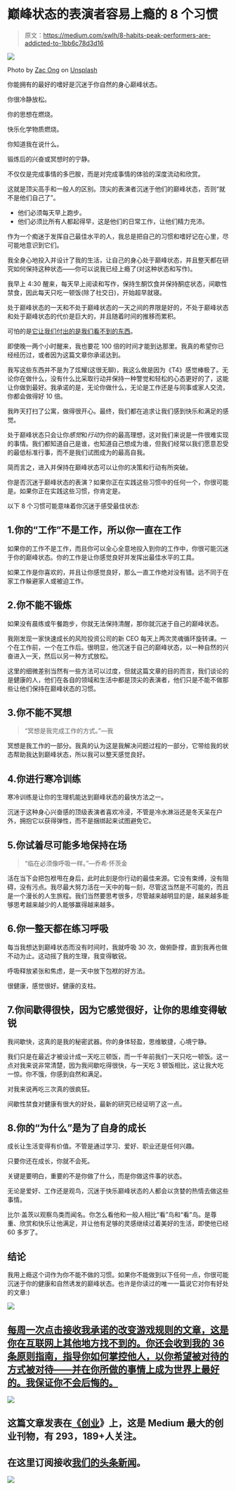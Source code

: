 # 巅峰状态的表演者容易上瘾的 8 个习惯

> 原文：<https://medium.com/swlh/8-habits-peak-performers-are-addicted-to-1bb6c78d3d16>

![](img/62a489d21e840ee37c0de1884a6733b9.png)

Photo by [Zac Ong](https://unsplash.com/photos/RYvOI54rmPw?utm_source=unsplash&utm_medium=referral&utm_content=creditCopyText) on [Unsplash](https://unsplash.com/search/photos/runner?utm_source=unsplash&utm_medium=referral&utm_content=creditCopyText)

你能拥有的最好的嗜好是沉迷于你自然的身心巅峰状态。

你很冷静放松。

你的思想在燃烧。

快乐化学物质燃烧。

你知道我在说什么。

锻炼后的兴奋或冥想时的宁静。

不仅仅是完成事情的多巴胺，而是对完成事情的体验的深度流动和欣赏。

这就是顶尖高手和一般人的区别。顶尖的表演者沉迷于他们的巅峰状态，否则“就不是他们自己了”。

*   他们必须每天早上跑步。
*   他们必须比所有人都起得早，这是他们的日常工作，让他们精力充沛。

作为一个痴迷于发挥自己最佳水平的人，我总是把自己的习惯和嗜好记在心里，尽可能地意识到它们。

我全身心地投入并设计了我的生活，让自己的身心处于巅峰状态，并且整天都在研究如何保持这种状态——你可以说我已经上瘾了(对这种状态和写作)。

我早上 4:30 醒来，每天早上阅读和写作，保持生酮饮食并保持酮症状态，间歇性禁食，因此每天只吃一顿饭(除了社交日)，开始超早就寝。

处于巅峰状态的一天和不处于巅峰状态的一天之间的界限是好的，不处于巅峰状态和处于巅峰状态的代价是巨大的，并且随着时间的推移而累积。

可怕的是[它让我们付出的是我们看不到的东西](/the-mission/these-7-things-you-dont-see-are-costing-you-dearly-a2345e0cb2d4)。

即使晚一两个小时醒来，我也要花 100 倍的时间才能到达那里。我真的希望你已经经历过，或者因为这篇文章你承诺达到。

我写这些东西并不是为了炫耀(这很无聊)，我这么做是因为《T4》感觉棒极了。无论你在做什么，没有什么比采取行动并保持一种警觉和轻松的心态更好的了，这能让你做到最好。我承诺的是，无论你做什么，无论是工作还是与同事或家人交流，你都会做得好 10 倍。

我昨天打扫了公寓，做得很开心。最终，我们都在追求让我们感到快乐和满足的感觉。

处于巅峰状态只会让你*感觉*和*行动*为你的最高理想，这对我们来说是一件很难实现的事情。我们都知道自己是谁，也知道自己想成为谁，但我们经常以我们愿意忍受的最低标准行事，而不是我们试图成为的最高自我。

简而言之，进入并保持在巅峰状态可以让你的决策和行动有所突破。

你是否沉迷于巅峰状态的表演？如果你正在实践这些习惯中的任何一个，你很可能是。如果你正在实践这些习惯，你肯定是。

以下 8 个习惯可能意味着你沉迷于感受最佳状态:

## 1.你的“工作”不是工作，所以你一直在工作

如果你的工作不是工作，而且你可以全心全意地投入到你的工作中，你很可能沉迷于你的巅峰状态。你的工作是让你感觉良好并发挥出最佳水平的工具。

如果工作是你喜欢的，并且让你感觉良好，那么一直工作绝对没有错。远不同于在家工作躲避家人或被迫工作。

## 2.你不能不锻炼

如果没有晨练或午餐跑步，你就无法保持清醒，那你就沉迷于自己的巅峰状态。

我刚发现一家快速成长的风险投资公司的新 CEO 每天上两次灵魂循环旋转课。一个在工作前，一个在工作后。很明显，他沉迷于自己的巅峰状态，以一种自然的兴奋进入一天，然后以另一种方式放松。

这里的细微差别当然有一些方法可以过度，但就这篇文章的目的而言，我们谈论的是健康的人，他们在各自的领域和生活中都是顶尖的表演者，他们只是不能不做那些让他们保持在巅峰状态的习惯。

## 3.你不能不冥想

> “冥想是我完成工作的方式。”—我

冥想是我工作的一部分。我真的认为这是我解决问题过程的一部分，它带给我的状态帮助我达到巅峰状态，所以我可以整天感觉良好。

## 4.你进行寒冷训练

寒冷训练是让你的生理机能达到巅峰状态的最快方法之一。

沉迷于这种身心兴奋感的顶级表演者喜欢冷浸，不管是冷水淋浴还是冬天呆在户外，拥抱它以获得弹性，而不是捆绑起来试图避免它。

## 5.你试着尽可能多地保持在场

> “临在必须像呼吸一样。”—乔希·怀茨金

活在当下会把包袱甩在身后，此时此刻是你行动的最佳来源。它没有束缚，没有阻碍，没有污点。我尽最大努力活在一天中的每一刻，尽管这当然是不可能的，而且是一个漫长的人生旅程。我们当然要思考很多，尽管越来越明显的是，越来越多能够思考越来越少的人能够赢得越来越多。

## 6.你一整天都在练习呼吸

每当我想达到巅峰状态而没有时间时，我就呼吸 30 次，做俯卧撑，直到我再也做不动为止。这动摇了我的生理，我变得敏锐。

呼吸释放紧张和焦虑，是一天中放下包袱的好方法。

很健康，感觉很好。健康的支柱。

## 7.你间歇得很快，因为它感觉很好，让你的思维变得敏锐

我间歇快，这真的是我的秘密武器。你的身体轻盈，思维敏捷，心境宁静。

我们只是在最近才被设计成一天吃三顿饭，而一千年前我们一天只吃一顿饭。这一点对我来说非常清楚，因为我间歇吃得很快，与一天吃 3 顿饭相比，这让我大吃一惊。你不饿，你感到自然和满足。

对我来说再吃三次真的很疯狂。

间歇性禁食对健康有很大的好处，最新的研究已经证明了这一点。

## 8.你的“为什么”是为了自身的成长

成长让生活变得有价值。不管是通过学习、爱好、职业还是任何兴趣。

只要你还在成长，你就不会死。

关键是要明白，重要的不是你做了什么，而是你做这件事的状态。

无论是爱好、工作还是观鸟，沉迷于快乐巅峰状态的人都会以贪婪的热情去做这些事情。

比尔·盖茨以观察鸟类而闻名。你怎么看他和一般人相比“看”鸟和“看”鸟。是尊重、欣赏和快乐让他满足，并让他有足够的灵感继续过着美好的生活，即使他已经 60 多岁了。

## 结论

我用上瘾这个词作为你不能不做的习惯。如果你不能做到以下任何一点，你很可能沉迷于你的健康和自然诱发的巅峰状态。也许是你读过的唯一一篇说它对你有好处的文章:)

![](img/a346b2667d6bcd0b307c5429b4276fea.png)

## [每周一次点击接收我承诺的改变游戏规则的文章，这是你在互联网上其他地方找不到的。你还会收到我的 36 条原则指南，指导你如何掌控他人，以你希望被对待的方式被对待——并在你所做的事情上成为世界上最好的。我保证你不会后悔的。](https://betreatedhowyouwanttobetreated.com/optin-main)

![](img/731acf26f5d44fdc58d99a6388fe935d.png)

## 这篇文章发表在[《创业](https://medium.com/swlh)》上，这是 Medium 最大的创业刊物，有 293，189+人关注。

## 在这里订阅接收[我们的头条新闻](http://growthsupply.com/the-startup-newsletter/)。

![](img/731acf26f5d44fdc58d99a6388fe935d.png)